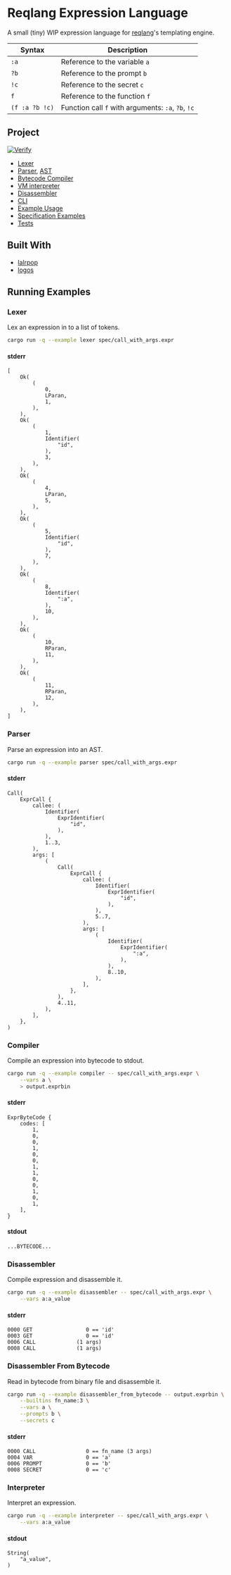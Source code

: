 # Reqlang Expression Language

A small (tiny) WIP expression language for [reqlang](https://github.com/testingrequired/reqlang)'s templating engine.

| Syntax         | Description                                        |
| -------------- | -------------------------------------------------- |
| `:a`           | Reference to the variable `a`                      |
| `?b`           | Reference to the prompt `b`                        |
| `!c`           | Reference to the secret `c`                        |
| `f`            | Reference to the function `f`                      |
| `(f :a ?b !c)` | Function call `f` with arguments: `:a`, `?b`, `!c` |

## Project

[![Verify](https://github.com/testingrequired/reqlang-expr/actions/workflows/ci.yml/badge.svg)](https://github.com/testingrequired/reqlang-expr/actions/workflows/ci.yml)

- [Lexer](./src/lexer.rs)
- [Parser](./src/exprlang.lalrpop), [AST](./src/ast.rs)
- [Bytecode Compiler](./src/compiler.rs)
- [VM interpreter](./src/vm.rs)
- [Disassembler](./src/disassembler.rs)
- [CLI](./src/main.rs)
- [Example Usage](./examples/)
- [Specification Examples](./spec/)
- [Tests](./tests/integration_tests.rs)

## Built With

- [lalrpop](https://github.com/lalrpop/lalrpop)
- [logos](https://github.com/maciejhirsz/logos)

## Running Examples

### Lexer

Lex an expression in to a list of tokens.

```sh
cargo run -q --example lexer spec/call_with_args.expr
```

#### stderr

```
[
    Ok(
        (
            0,
            LParan,
            1,
        ),
    ),
    Ok(
        (
            1,
            Identifier(
                "id",
            ),
            3,
        ),
    ),
    Ok(
        (
            4,
            LParan,
            5,
        ),
    ),
    Ok(
        (
            5,
            Identifier(
                "id",
            ),
            7,
        ),
    ),
    Ok(
        (
            8,
            Identifier(
                ":a",
            ),
            10,
        ),
    ),
    Ok(
        (
            10,
            RParan,
            11,
        ),
    ),
    Ok(
        (
            11,
            RParan,
            12,
        ),
    ),
]
```

### Parser

Parse an expression into an AST.

```sh
cargo run -q --example parser spec/call_with_args.expr
```

#### stderr

```
Call(
    ExprCall {
        callee: (
            Identifier(
                ExprIdentifier(
                    "id",
                ),
            ),
            1..3,
        ),
        args: [
            (
                Call(
                    ExprCall {
                        callee: (
                            Identifier(
                                ExprIdentifier(
                                    "id",
                                ),
                            ),
                            5..7,
                        ),
                        args: [
                            (
                                Identifier(
                                    ExprIdentifier(
                                        ":a",
                                    ),
                                ),
                                8..10,
                            ),
                        ],
                    },
                ),
                4..11,
            ),
        ],
    },
)
```

### Compiler

Compile an expression into bytecode to stdout.

```sh
cargo run -q --example compiler -- spec/call_with_args.expr \
    --vars a \
    > output.exprbin
```

#### stderr

```
ExprByteCode {
    codes: [
        1,
        0,
        0,
        1,
        0,
        0,
        1,
        1,
        0,
        0,
        1,
        0,
        1,
    ],
}
```

#### stdout

```
...BYTECODE...
```

### Disassembler

Compile expression and disassemble it.

```sh
cargo run -q --example disassembler -- spec/call_with_args.expr \
    --vars a:a_value
```

#### stderr

```
0000 GET                 0 == 'id'
0003 GET                 0 == 'id'
0006 CALL             (1 args)
0008 CALL             (1 args)
```

### Disassembler From Bytecode

Read in bytecode from binary file and disassemble it.

```sh
cargo run -q --example disassembler_from_bytecode -- output.exprbin \
    --builtins fn_name:3 \
    --vars a \
    --prompts b \
    --secrets c
```

#### stderr

```
0000 CALL                0 == fn_name (3 args)
0004 VAR                 0 == 'a'
0006 PROMPT              0 == 'b'
0008 SECRET              0 == 'c'
```

### Interpreter

Interpret an expression.

```sh
cargo run -q --example interpreter -- spec/call_with_args.expr \
    --vars a:a_value
```

#### stdout

```
String(
    "a_value",
)
```
